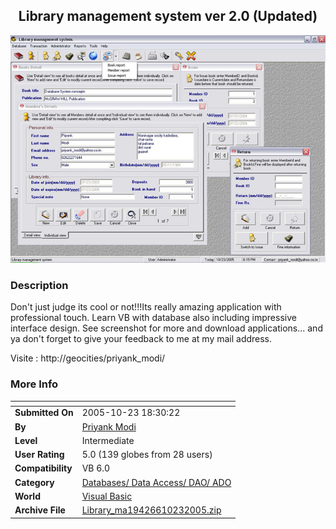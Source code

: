 ﻿<div align="center">

## Library management system ver 2\.0 \(Updated\)

<img src="PIC20051023942324470.jpg">
</div>

### Description

Don't just judge its cool or not!!!Its really amazing application with professional touch. Learn VB with database also including impressive interface design. See screenshot for more and download applications... and ya don't forget to give your feedback to me at my mail address.

Visite : http://geocities/priyank_modi/
 
### More Info
 


<span>             |<span>
---                |---
**Submitted On**   |2005-10-23 18:30:22
**By**             |[Priyank Modi](https://github.com/Planet-Source-Code/PSCIndex/blob/master/ByAuthor/priyank-modi.md)
**Level**          |Intermediate
**User Rating**    |5.0 (139 globes from 28 users)
**Compatibility**  |VB 6\.0
**Category**       |[Databases/ Data Access/ DAO/ ADO](https://github.com/Planet-Source-Code/PSCIndex/blob/master/ByCategory/databases-data-access-dao-ado__1-6.md)
**World**          |[Visual Basic](https://github.com/Planet-Source-Code/PSCIndex/blob/master/ByWorld/visual-basic.md)
**Archive File**   |[Library\_ma19426610232005\.zip](https://github.com/Planet-Source-Code/priyank-modi-library-management-system-ver-2-0-updated__1-62998/archive/master.zip)








